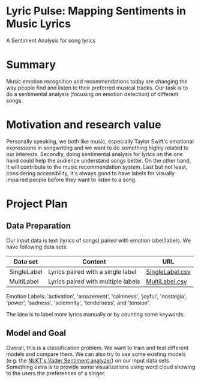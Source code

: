 # Lyric Pulse: Mapping Sentiments in Music Lyrics
A Sentiment Analysis for song lyrics

# Summary
Music emotion recognition and recommendations today are changing the way people find and listen to their preferred musical tracks. Our task is to do a sentimental analysis (focusing on emotion detection) of different songs. 

# Motivation and research value
Personally speaking, we both like music, especially Taylor Swift's emotional expressions in songwriting and we want to do something highly related to our interests. Secondly, doing sentimental analysis for lyrics on the one hand could help the audience understand songs better. On the other hand, it will contribute to the music recommendation system. Last but not least, considering accessibility, it's always good to have labels for visually impaired people before they want to listen to a song.

# Project Plan
## Data Preparation
Our input data is text (lyrics of songs) paired with emotion label/labels. We have following data sets:

| Data set | Content | URL |
| ------------- | ------------- | ------------- |
| SingleLabel | Lyrics paired with a single label | [SingleLabel.csv](https://github.com/glazar01/UZH-essentials-project/blob/310d0532aebf24bc25d1994f599cf1cea6286d8b/data/SingleLabel.csv)|
| MultiLabel  | Lyrics paired with multiple labels  | [MultiLabel.csv](https://github.com/glazar01/UZH-essentials-project/blob/310d0532aebf24bc25d1994f599cf1cea6286d8b/data/MultiLabel.csv)|

Emotion Labels: 'activation', 'amazement', 'calmness', 'joyful', 'nostalgia', 'power', 'sadness', 'solemnity', 'tenderness', and 'tension'.

The idea is to label more lyrics manually or by counting some keywords. 

## Model and Goal
Overall, this is a classification problem. We want to train and test different models and compare them. We can also try to use some existing models (e.g. the [NLKT's Vader Sentiment analyzer](https://www.nltk.org/_modules/nltk/sentiment/vader.html)) on our input data sets. Something extra is to provide some visualizations using word cloud showing to the users the preferences of a singer.
